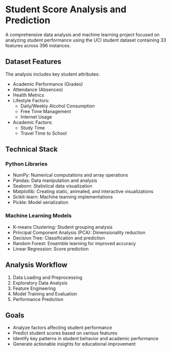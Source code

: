 # Student Score Analysis and Prediction

A comprehensive data analysis and machine learning project focused on analyzing student performance using the UCI student dataset containing 33 features across 396 instances.

## Dataset Features

The analysis includes key student attributes:

- Academic Performance (Grades)
- Attendance (Absences)
- Health Metrics
- Lifestyle Factors:
  - Daily/Weekly Alcohol Consumption
  - Free Time Management
  - Internet Usage
- Academic Factors:
  - Study Time
  - Travel Time to School

## Technical Stack

### Python Libraries

- NumPy: Numerical computations and array operations
- Pandas: Data manipulation and analysis
- Seaborn: Statistical data visualization
- Matplotlib: Creating static, animated, and interactive visualizations
- Scikit-learn: Machine learning implementations
- Pickle: Model serialization

### Machine Learning Models

- K-means Clustering: Student grouping analysis
- Principal Component Analysis (PCA): Dimensionality reduction
- Decision Tree: Classification and prediction
- Random Forest: Ensemble learning for improved accuracy
- Linear Regression: Score prediction

## Analysis Workflow

1. Data Loading and Preprocessing
2. Exploratory Data Analysis
3. Feature Engineering
4. Model Training and Evaluation
5. Performance Prediction

## Goals

- Analyze factors affecting student performance
- Predict student scores based on various features
- Identify key patterns in student behavior and academic performance
- Generate actionable insights for educational improvement
